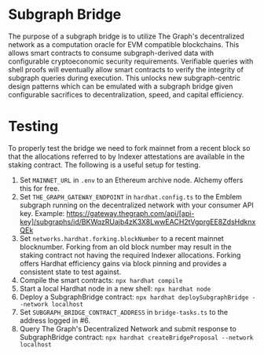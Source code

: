 # Subgraph Bridge

The purpose of a subgraph bridge is to utilize The Graph's decentralized network as a computation oracle for EVM compatible blockchains. This allows smart contracts to consume subgraph-derived data with configurable cryptoeconomic security requirements. Verifiable queries with shell proofs will eventually allow smart contracts to verify the integrity of subgraph queries during execution. This unlocks new subgraph-centric design patterns which can be emulated with a subgraph bridge given configurable sacrifices to decentralization, speed, and capital efficiency.

# Testing
To properly test the bridge we need to fork mainnet from a recent block so that the allocations referred to by Indexer attestations are available in the staking contract. The following is a useful setup for testing.

1. Set ```MAINNET_URL``` in ```.env``` to an Ethereum archive node. Alchemy offers this for free.
2. Set ```THE_GRAPH_GATEWAY_ENDPOINT``` in ```hardhat.config.ts``` to the Emblem subgraph running on the decentralized network with your consumer API key. Example: https://gateway.thegraph.com/api/[api-key]/subgraphs/id/BKWqzRUajb4zK3X8LwwEACH2tVgprgEE8ZdsHdknxQEk
3. Set ```networks.hardhat.forking.blockNumber``` to a recent mainnet blocknumber. Forking from an old block number may result in the staking contract not having the required Indexer allocations. Forking offers Hardhat efficiency gains via block pinning and provides a consistent state to test against.
4. Compile the smart contracts: ```npx hardhat compile```
5. Start a local Hardhat node in a new shell: ```npx hardhat node```
6. Deploy a SubgraphBridge contract: ```npx hardhat deploySubgraphBridge --network localhost```
7. Set ```SUBGRAPH_BRIDGE_CONTRACT_ADDRESS``` in ```bridge-tasks.ts``` to the address logged in #6.
8. Query The Graph's Decentralized Network and submit response to SubgraphBridge contract: ```npx hardhat createBridgeProposal --network localhost```
